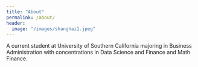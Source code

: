 ```yaml
---
title: "About"
permalink: /about/
header:
  image: "/images/shanghai1.jpeg"
---
```


A current student at University of Southern California majoring in Business Administration with concentrations in Data Science and Finance and Math Finance.
